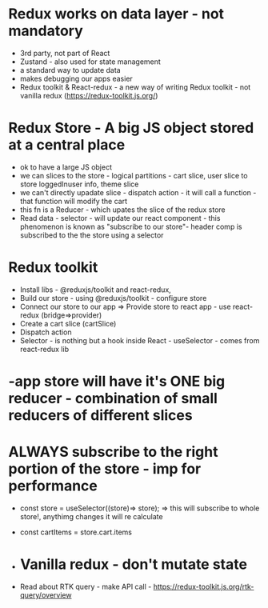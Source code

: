 # Redux works on data layer - not mandatory
- 3rd party, not part of React
- Zustand - also used for state management
- a standard way to update data
- makes debugging our apps easier
- Redux toolkit & React-redux - a new way of writing Redux toolkit - not vanilla redux (https://redux-toolkit.js.org/)

# Redux Store - A big JS object stored at a central place
- ok to have a large JS object
- we can slices to the store - logical partitions - cart slice, user slice to store loggedInuser info, theme slice
- we can't directly upadate slice - dispatch action - it will call a function - that function will modify the cart
- this fn is a Reducer - which upates the slice of the redux store
- Read data - selector - will update our react component - this phenomenon is known as "subscribe to our store"- header comp is subscribed to the the store using a selector

# Redux toolkit
- Install libs - @reduxjs/toolkit and react-redux,
- Build our store - using @reduxjs/toolkit - configure store
- Connect our store to our app => Provide store to react app - use react-redux (bridge=>provider)
- Create a cart slice (cartSlice)
- Dispatch action   
-  Selector - is nothing but a hook inside React - useSelector - comes from react-redux lib

# -app store will have it's ONE big reducer - combination of small reducers of different slices

# ALWAYS subscribe to the right portion of the store - imp for performance
- const store = useSelector((store)=> store); => this will subscribe to whole store!, anythimg changes it will re calculate
- const cartItems = store.cart.items

- # Vanilla redux - don't mutate state

- Read about RTK query - make API call - https://redux-toolkit.js.org/rtk-query/overview